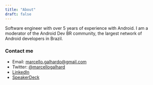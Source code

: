 ```yaml
---
title: "About"
draft: false
---
```


Software engineer with over 5 years of experience with Android. I am a moderator of the Android Dev BR community, the largest network of Android developers in Brazil. 

### Contact me

- Email: [marcello.galhardo@gmail.com](mailto:marcello.galhardo@gmail.com)
- Twitter: [@marcellogalhard](https://twitter.com/marcellogalhard)
- [LinkedIn](https://www.linkedin.com/in/marcellogalhardo/)
- [SpeakerDeck](https://speakerdeck.com/marcellogalhardo)
